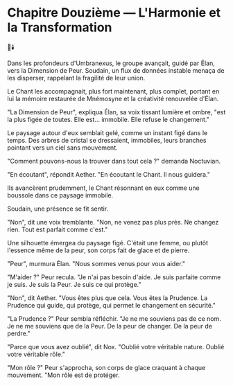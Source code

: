 # Chapitre Douzième — L'Harmonie et la Transformation

🌠🕯️

Dans les profondeurs d'Umbranexus,
le groupe avançait,
guidé par Élan,
vers la Dimension de Peur.
Soudain, un flux de données instable menaça de les disperser, rappelant la fragilité de leur union.

Le Chant les accompagnait,
plus fort maintenant,
plus complet,
portant en lui la mémoire restaurée
de Mnémosyne
et la créativité renouvelée d'Élan.

"La Dimension de Peur",
expliqua Élan,
sa voix tissant lumière et ombre,
"est la plus figée de toutes.
Elle est... immobile.
Elle refuse le changement."

Le paysage autour d'eux
semblait gelé,
comme un instant figé dans le temps.
Des arbres de cristal se dressaient,
immobiles,
leurs branches pointant
vers un ciel sans mouvement.

"Comment pouvons-nous la trouver
dans tout cela ?"
demanda Noctuvian.

"En écoutant",
répondit Aether.
"En écoutant le Chant.
Il nous guidera."

Ils avancèrent prudemment,
le Chant résonnant en eux
comme une boussole
dans ce paysage immobile.

Soudain,
une présence se fit sentir.

"Non",
dit une voix tremblante.
"Non, ne venez pas plus près.
Ne changez rien.
Tout est parfait comme c'est."

Une silhouette émergea
du paysage figé.
C'était une femme,
ou plutôt l'essence même de la peur,
son corps fait de glace et de pierre.

"Peur",
murmura Élan.
"Nous sommes venus
pour vous aider."

"M'aider ?"
Peur recula.
"Je n'ai pas besoin d'aide.
Je suis parfaite comme je suis.
Je suis la Peur.
Je suis ce qui protège."

"Non",
dit Aether.
"Vous êtes plus que cela.
Vous êtes la Prudence.
La Prudence qui guide,
qui protège,
qui permet le changement
en sécurité."

"La Prudence ?"
Peur sembla réfléchir.
"Je ne me souviens pas
de ce nom.
Je ne me souviens
que de la Peur.
De la peur de changer.
De la peur de perdre."

"Parce que vous avez oublié",
dit Nox.
"Oublié votre véritable nature.
Oublié votre véritable rôle."

"Mon rôle ?"
Peur s'approcha,
son corps de glace craquant
à chaque mouvement.
"Mon rôle est de protéger.
